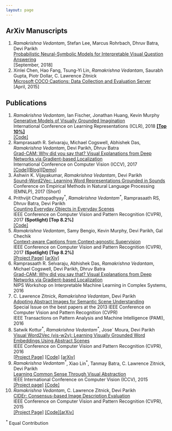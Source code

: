 ```yaml
---
layout: page
---
```


<h2>ArXiv Manuscripts</h2>
<ol>
  <li><em> Ramakrishna Vedantam</em>, Stefan Lee, Marcus Rohrbach, Dhruv Batra, Devi Parikh<br/>
	<a href="https://openreview.net/forum?id=ryxhB3CcK7">Probabilistic Neural-Symbolic Models for Interpretable Visual Question Answering</a><br/>
	[September, 2018]
	</li>
<li> Xinlei Chen, Hao Fang, Tsung-Yi Lin, <em>Ramakrishna Vedantam</em>, Saurabh Gupta, Piotr Dollar, C. Lawrence Zitnick<br/>
	 <a href="http://arxiv.org/abs/1504.00325">Microsoft COCO Captions: Data Collection and Evaluation Server</a><br/>
	  [April, 2015]
	</li>
</ol>

<h2>Publications</h2>
<ol>
</li>
  <li> <em>Ramakrishna Vedantam</em>, Ian Fischer, Jonathan Huang, Kevin Murphy<br/>
	<a href="https://arxiv.org/abs/1705.10762">Generative Models of Visually Grounded Imagination</a><br/>
	International Conference on Learning Representations (ICLR), 2018 <b><a href="https://chillee.github.io/OpenReviewExplorer/index.html">[Top 10%]</a></b> <br/>
	<a href="https://github.com/google/joint_vae">[Code]</a><br/>
	</li>
	<li> Ramprasaath R. Selvaraju, Michael Cogswell, Abhishek Das, <em>Ramakrishna Vedantam</em>, Devi Parikh, Dhruv Batra<br/>
	<a href="https://arxiv.org/abs/1610.02391">Grad-CAM: Why did you say that? Visual Explanations from Deep Networks via Gradient-based Localization</a><br/>
	International Conference on Computer Vision (ICCV), 2017 <br/>
	<a href="https://github.com/ramprs/grad-cam">[Code]</a><a href="https://ramprs.github.io/2017/01/21/Grad-CAM-Making-Off-the-Shelf-Deep-Models-Transparent-through-Visual-Explanations.html">[Blog]</a><a href="http://gradcam.cloudcv.org/">[Demo]</a>
	</li>
  <li> Ashwin K. Vijayakumar, <em>Ramakrishna Vedantam</em>, Devi Parikh<br/>
	<a href="https://arxiv.org/abs/1703.01720">Sound-Word2Vec: Learning Word Representations Grounded in Sounds</a><br/>
	Conference on Empirical Methods in Natural Language Processing (EMNLP), 2017 (Short)<br/>
	</li>
	<li> Prithvijit Chattopadhyay<sup>*</sup>, <em>Ramakrishna Vedantam<sup>*</sup></em>, Ramprasaath RS, Dhruv Batra, Devi Parikh<br/>
	<a href="http://arxiv.org/abs/1604.03505">Counting Everyday Objects in Everyday Scenes</a><br/>
	IEEE Conference on Computer Vision and Pattern Recognition (CVPR), 2017 <b>(Spotlight)</b><b> [Top 8.2%]</b> <br/>
	<a href="https://github.com/prithv1/cvpr2017_counting">[Code]</a>
	</li>
  <li> <em>Ramakrishna Vedantam</em>, Samy Bengio, Kevin Murphy, Devi Parikh, Gal Chechik<br/>
	<a href="https://arxiv.org/abs/1701.02870">Context-aware Captions from Context-agnostic Supervision</a><br/>
	IEEE Conference on Computer Vision and Pattern Recognition (CVPR), 2017 <b>(Spotlight)</b> <b> [Top 8.2%]</b><br/>
	<a href="https://filebox.ece.vt.edu/~vrama91/context_captions/">[Project Page]</a> <a href="https://arxiv.org/pdf/1701.02870">[arXiv]</a><br/>
	</li>
	<li> Ramprasaath R. Selvaraju, Abhishek Das, <em>Ramakrishna Vedantam</em>, Michael Cogswell, Devi Parikh, Dhruv Batra<br/>
	<a href="https://arxiv.org/abs/1610.02391">Grad-CAM: Why did you say that? Visual Explanations from Deep Networks via Gradient-based Localization</a><br/>
	NIPS Workshop on Interpretable Machine Learning in Complex Systems, 2016 <br/>
	</li>
	<li> C. Lawrence Zitnick, <em>Ramakrishna Vedantam</em>, Devi Parikh<br/>
		<a href="https://filebox.ece.vt.edu/~parikh/Publications/ZitnickVedantamParikh_clipart_PAMI2015.pdf">Adopting Abstract Images for Semantic Scene Understanding</a> <br/>
		Special Issue on the best papers at the 2013 IEEE Conference on Computer Vision and Pattern Recognition (CVPR)<br/>
		IEEE Transactions on Pattern Analysis and Machine Intelligence (PAMI), 2016 
	</li>
	<li> 
	 Satwik Kottur<sup>*</sup>, <em>Ramakrishna Vedantam<sup>*</sup></em>, Jose´ Moura, Devi Parikh <br/>
	 <a href="https://arxiv.org/pdf/1511.07067.pdf">Visual Word2Vec (vis-w2v): Learning Visually Grounded Word Embeddings Using Abstract Scenes</a><br/>
	  IEEE Conference on Computer Vision and Pattern Recognition (CVPR), 2016 <br/>
		<a href="http://satwikkottur.github.io/VisualWord2Vec/">[Project Page]</a> <a href="https://github.com/satwikkottur/VisualWord2Vec">[Code]</a> <a href="https://arxiv.org/abs/1511.07067">[arXiv]</a>
	</li>
	<li> <em> Ramakrishna Vedantam<sup>*</sup></em>, Xiao Lin<sup>*</sup>, Tanmay Batra, C. Lawrence Zitnick, Devi Parikh <br/>
		<a href="https://vision.ece.vt.edu/cs/rvxtld_cs_2015.pdf">Learning Common Sense Through Visual Abstraction</a> <br/>
		IEEE International Conference on Computer Vision (ICCV), 2015 <br/>
		<a href="https://vision.ece.vt.edu/cs">[Project page]</a> <a href="https://vision.ece.vt.edu/cs/#code_data">[Code]</a><br/>
	</li>
	<li> <em> Ramakrishna Vedantam</em>, C. Lawrence Zitnick, Devi Parikh <br/>
		<a href="http://www.cv-foundation.org/openaccess/content_cvpr_2015/papers/Vedantam_CIDEr_Consensus-Based_Image_2015_CVPR_paper.pdf">CIDEr: Consensus-based Image Description Evaluation</a> <br/>
		IEEE Conference on Computer Vision and Pattern Recognition (CVPR), 2015 <br/>
		<a href="http://vrama91.github.io/cider/">[Project Page]</a> <a href="https://github.com/vrama91/cider">[Code]</a><a href="http://arxiv.org/abs/1411.5726">[arXiv]</a><br/>
	</li>
</ol>
<sup>*</sup> Equal Contribution <br/>
